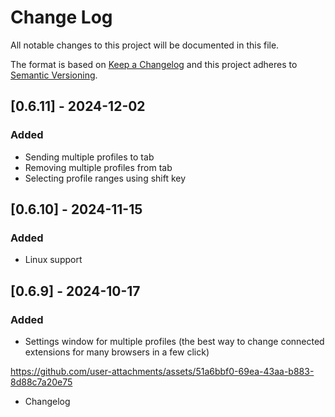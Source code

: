 # Change Log
All notable changes to this project will be documented in this file.
 
The format is based on [Keep a Changelog](http://keepachangelog.com/)
and this project adheres to [Semantic Versioning](http://semver.org/).
## [0.6.11] - 2024-12-02

### Added

- Sending multiple profiles to tab
- Removing multiple profiles from tab
- Selecting profile ranges using shift key

## [0.6.10] - 2024-11-15

### Added

- Linux support

## [0.6.9] - 2024-10-17


### Added

- Settings window for multiple profiles (the best way to change connected extensions for many browsers in a few click)

https://github.com/user-attachments/assets/51a6bbf0-69ea-43aa-b883-8d88c7a20e75

- Changelog


